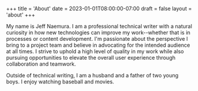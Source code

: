 +++
title = 'About'
date = 2023-01-01T08:00:00-07:00
draft = false
layout = 'about'
+++

My name is Jeff Naemura. I am a professional technical writer with a natural curiosity in how new technologies can  improve my work--whether that is in processes or content development. I'm passionate about the perspective I bring to a project team and believe in advocating for the intended audience at all times. I strive to uphold a high level of quality in my work while also pursuing opportunities to elevate the overall user experience through collaboration and teamwork.

Outside of technical writing, I am a husband and a father of two young boys. I enjoy watching baseball and movies.
